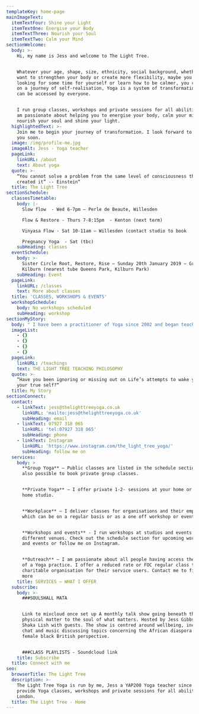 ```yaml
---
templateKey: home-page
mainImageText:
  itemTextFour: Shine your Light
  itemTextOne: Energise your Body
  itemTextThree: Nourish your Soul
  itemTextTwo: Calm your Mind
sectionWelcome:
  body: >-
    Hi, my name is Jess and welcome to The Light Tree. 


    Whatever your age, shape, size, ethnicity, social background, whether you
    want to strengthen your body or create more flexibility, maybe you are
    looking for some time for yourself or learn how to be calmer, you could be
    on a journey of self-realisation, Yoga is a system of transformation that
    can be accessed by everyone. 


    I run group classes, workshops and private sessions for all abilities and I
    am passionate about helping you to energise your body, calm your mind,
    nourish your soul and shine your light.
  highlightedText: >-
    Join me to begin your journey of transformation. I look forward to meeting
    you soon.
  image: /img/profile-me.jpg
  imageAlt: Jess - Yoga teacher
  pageLink:
    linkURL: /about
    text: About yoga
  quote: >-
    “You cannot solve a problem from the same level of consciousness that
    created it” -- Einstein“
  title: The Light Tree
sectionSchedule:
  classesTimetable:
    body: |-
      Slow flow  - Wed 6-7pm – Perle de Beaute, Willesden 

      Flow & Restore - Thurs 7-8:15pm  - Kenton (next term) 

      Vinyasa Flow - Sat 10-11am – Willesden (contact studio to book

      Pregnancy Yoga  - Sat (tbc)
    subHeading: classes
  eventSchedule:
    body: >-
      Sister Circle Root, Restore, Rise – Sunday 20th January 2019 – Granville,
      Kilburn (nearest tube Queens Park, Kilburn Park)
    subHeading: Event
  pageLink:
    linkURL: /classes
    text: More about classes
  title: 'CLASSES, WORKSHOPS & EVENTS'
  workshopSchedule:
    body: No workshops scheduled
    subHeading: workshop
sectionMyStory:
  body: " I have been a practitioner of Yoga since 2002 and began teaching Yoga in since 2015. \r\n\nI discovered Yoga in a time of transition while I was ending a 9 year relationship and I was looking for some respite, solace and ‘me’ time. \r\n\nAt the end of my first class I felt amazing, so I went back for another and another.  I discovered that through simply spending a regular 90 minutes with myself focused on breathing, moving and becoming still I began to become closer to myself, feel better about myself and in my body. I also started to become aware of some of my limiting beliefs that were preventing me from moving forward that showed up in my practice. My practice mat was like a mirror! I was awoken to the fact that I had not been looking after myself and this had led me to become disconnected, have a lack of clarity of who I was, what I wanted or how to move forward.\r\n\nI had a realisation that putting myself first was necessary to my physical, mental, emotional and spiritual health. Self-care was not selfish but was in fact unselfish. By looking after my own needs I was able to be healthier and happier, have a more positive and productive approach to my life and contribute more to the lives of those in my life, particularly my son who was only 6 at the time.\r\n\nMy life began to move forward. Putting my Yoga into action took some focus, practice and some breaks to remind how much better I felt when I returned, it took some time. Over the years I explored different styles Bikram Hot Yoga, Vinyasa Flow, Ashtanga, Iyengar, Scaravelli, my understanding deepened and my practice developed. \r\n\nIn 2015 I took the opportunity for voluntary redundancy from my pretty intense corporate marketing job. Although I had achieved my goal of a successful marketing career it had become my entire focus and measurement of success, it had taken over and again I had become disconnected. I took the blessing and lesson offered and grabbed the opportunity for a new start and to begin to create a life that better served mySelf. \r\n\nI was blessed to be able to spend time in an ashram with Samyak Yoga School in Mysore, India training to become a teacher in the Ashtanga Yoga lineage. This was the first step on my journey as a teacher and I have continued to train to expand my teaching in Vinyasa Flow, Yin, Restorative and Pregnancy Yoga and will continue to learn, develop my own practice which I share through my teaching.\r\n\nI now realise that, on many occasions in my past, life had been attempting to ‘wake me up’ to mySelf, to connect me, in a more intuitive way, to the innate ability \\[that we all share] to create my life in my vision."
  imageList:
    - {}
    - {}
    - {}
    - {}
  pageLink:
    linkURL: /teachings
    text: THE LIGHT TREE TEACHING PHILOSOPHY
  quote: >-
    “Have you been ignoring or missing out on Life’s attempts to wake you up to
    your true self?“
  title: My Story
sectionConnect:
  contact:
    - linkText: jess@thelighttreeyoga.co.uk
      linkURL: 'mailto:jess@thelighttreeyoga.co.uk'
      subHeading: email
    - linkText: 07927 318 065
      linkURL: 'tel:07927 318 065'
      subHeading: phone
    - linkText: Instagram
      linkURL: 'https://www.instagram.com/the_light_tree_yoga/'
      subHeading: follow me on
  services:
    body: >
      **Group Yoga** – Public classes are listed in the schedule section. It is
      also possible to book private group classes.


      **Private Yoga** – I offer private 1-2- sessions at your home or at my
      home studio.


      **Workplace** – I deliver classes for organisations and their employees
      which can be on a regular basis or as a one off workshop or event.


      **Workshops and events** - I run workshops at studios and events at
      different venues. Check out the schedule section for upcoming workshops
      and events or follow me on Instagram.


      **Outreach** – I am passionate about all people having access the benefits
      of a Yoga practice. I offer a reduced rate or FOC regular class to one
      charitable organisation for their service users. Contact me to find out
      more
    title: SERVICES – WHAT I OFFER
  subscribe:
    body: >-
      ###SOULSHALL MATA


      Link to mixcloud once set up A monthly talk show going beneath the
      physical matter to the soul of what matters. Hosted by Jess Gibbs and
      Shaka Lish with guests. The show is centred around wellbeing, including
      chat and music discussing topics concerning the African diaspora from the
      female black British perspective.


      ###CLASS PLAYLISTS - Soundcloud link
    title: Subscribe
  title: Connect with me
seo:
  browserTitle: The Light Tree
  description: >-
    The Light Tree Yoga is run by me, Jess a YAP200 Yoga teacher since 2015. I
    provide Yoga classes, workshops and private sessions for all abilities in NW
    London.
  title: The Light Tree - Home
---
```


